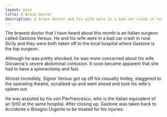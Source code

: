 ```yaml
---
layout: post
title: A Brave Doctor
description: A brave doctor and his wife were in a bad car crash in rural Sicily and they were both taken off to the local hospital where he is the top surgeon.
---
```


The bravest doctor that I have heard about this month is an Italian surgeon called Gastone Veroux.  He and his wife were in a bad car crash in rural Sicily and they were both taken off to the local hospital where Gastone is the top surgeon.

Although he was pretty shocked, he was more concerned about his wife Giovanna's severe abdominal contusion.  It soon became apparent that she had to have a splenectomy and fast.

Almost incredibly, Signor Veroux got up off his casualty trolley, staggered to the operating theatre, scrubbed up and went ahead and took his wife's spleen out.

He was assisted by his son Pierfrancesco, who is the Italian equivalent of an SHO at the same hospital.  After closing up, Gastone was taken back to Accidente e Bisogno Urgente to be treated for his injuries.


